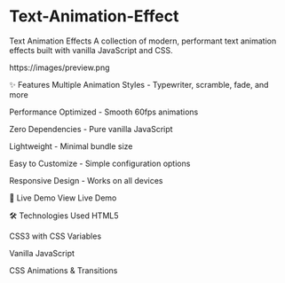 # Text-Animation-Effect
Text Animation Effects
A collection of modern, performant text animation effects built with vanilla JavaScript and CSS.

https://images/preview.png

✨ Features
Multiple Animation Styles - Typewriter, scramble, fade, and more

Performance Optimized - Smooth 60fps animations

Zero Dependencies - Pure vanilla JavaScript

Lightweight - Minimal bundle size

Easy to Customize - Simple configuration options

Responsive Design - Works on all devices

🎯 Live Demo
View Live Demo

🛠️ Technologies Used
HTML5

CSS3 with CSS Variables

Vanilla JavaScript

CSS Animations & Transitions
